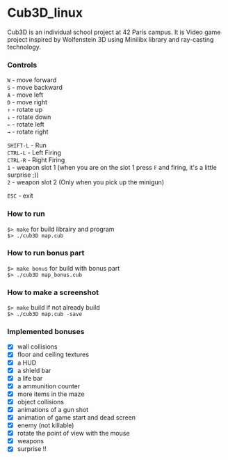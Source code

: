 # Cub3D_linux

Cub3D is an individual school project at 42 Paris campus. It is Video game project inspired by Wolfenstein 3D using Minilibx library and ray-casting technology.

### Controls  
``W`` - move forward  
``S`` - move backward  
``A`` - move left  
``D`` - move right  
``↑`` - rotate up  
``↓`` - rotate down  
``←`` - rotate left  
``→`` - rotate right  

``SHIFT-L`` - Run  
``CTRL-L`` - Left Firing  
``CTRL-R`` - Right Firing  
``1`` - weapon slot 1 (when you are on the slot 1 press ``F`` and firing, it's a little surprise ;))  
``2`` - weapon slot 2 (Only when you pick up the minigun)
 
``ESC`` - exit  

### How to run  
`$> make`  for build librairy and program  
`$> ./cub3D map.cub`

### How to run bonus part
`$> make bonus`  for build with bonus part  
`$> ./cub3D map_bonus.cub`

### How to make a screenshot
`$> make` build if not already build  
`$> ./cub3D map.cub -save`

### Implemented bonuses  
- [x] wall collisions  
- [x] floor and ceiling textures  
- [x] a HUD
- [x] a shield bar
- [x] a life bar 
- [x] a ammunition counter
- [x] more items in the maze  
- [x] object collisions 
- [x] animations of a gun shot 
- [x] animation of game start and dead screen
- [x] enemy (not killable)
- [x] rotate the point of view with the mouse  
- [x] weapons
- [x] surprise !!
